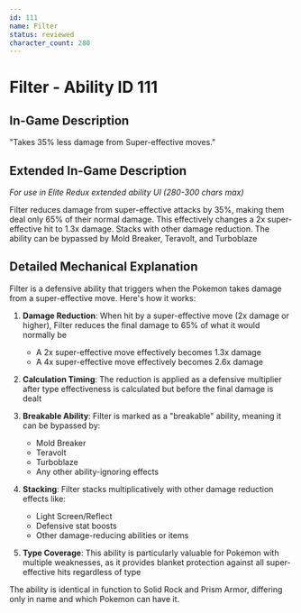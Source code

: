 ```yaml
---
id: 111
name: Filter
status: reviewed
character_count: 280
---
```


# Filter - Ability ID 111

## In-Game Description
"Takes 35% less damage from Super-effective moves."

## Extended In-Game Description
*For use in Elite Redux extended ability UI (280-300 chars max)*

Filter reduces damage from super-effective attacks by 35%, making them deal only 65% of their normal damage. This effectively changes a 2x super-effective hit to 1.3x damage. Stacks with other damage reduction. The ability can be bypassed by Mold Breaker, Teravolt, and Turboblaze

## Detailed Mechanical Explanation

Filter is a defensive ability that triggers when the Pokemon takes damage from a super-effective move. Here's how it works:

1. **Damage Reduction**: When hit by a super-effective move (2x damage or higher), Filter reduces the final damage to 65% of what it would normally be
   - A 2x super-effective move effectively becomes 1.3x damage
   - A 4x super-effective move effectively becomes 2.6x damage

2. **Calculation Timing**: The reduction is applied as a defensive multiplier after type effectiveness is calculated but before the final damage is dealt

3. **Breakable Ability**: Filter is marked as a "breakable" ability, meaning it can be bypassed by:
   - Mold Breaker
   - Teravolt
   - Turboblaze
   - Any other ability-ignoring effects

4. **Stacking**: Filter stacks multiplicatively with other damage reduction effects like:
   - Light Screen/Reflect
   - Defensive stat boosts
   - Other damage-reducing abilities or items

5. **Type Coverage**: This ability is particularly valuable for Pokemon with multiple weaknesses, as it provides blanket protection against all super-effective hits regardless of type

The ability is identical in function to Solid Rock and Prism Armor, differing only in name and which Pokemon can have it.